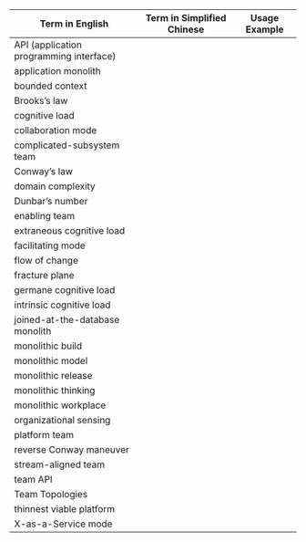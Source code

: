 | Term in English | Term in Simplified Chinese | Usage Example |
| --------------- | --------------- | ------------- |
| API (application programming interface) | ||
| application monolith | ||
| bounded context | ||
| Brooks’s law | ||
| cognitive load | ||
| collaboration mode | ||
| complicated-subsystem team | ||
| Conway’s law | ||
| domain complexity | ||
| Dunbar’s number | ||
| enabling team | ||
| extraneous cognitive load | ||
| facilitating mode | ||
| flow of change | ||
| fracture plane | ||
| germane cognitive load | ||
| intrinsic cognitive load | ||
| joined-at-the-database monolith | ||
| monolithic build | ||
| monolithic model | ||
| monolithic release | ||
| monolithic thinking | ||
| monolithic workplace | ||
| organizational sensing | ||
| platform team | ||
| reverse Conway maneuver | ||
| stream-aligned team | ||
| team API | ||
| Team Topologies | ||
| thinnest viable platform | ||
| X-as-a-Service mode | ||
